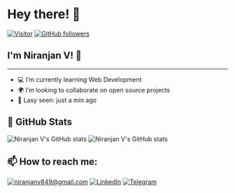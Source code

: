 # Hey there! 👋

[![Visitor](https://visitor-badge.laobi.icu/badge?page_id=Niranjan849.Niranjan849)](https://github.com/Niranjan849) [![GitHub followers](https://img.shields.io/github/followers/Niranjan849.svg?style=social&label=Follow)](https://github.com/Niranjan849?tab=followers)

## I'm Niranjan V! 🚀

---

- 💻 I’m currently learning Web Development
- 🌍 I’m looking to collaborate on open source projects
- 🚀 Lasy seen: just a min ago

## 👀 GitHub Stats

![Niranjan V's GitHub stats](https://github-readme-stats.vercel.app/api?username=Niranjan849&count_private=true&show_icons=true&include_all_commits=true)
![Niranjan V's GitHub stats](https://github-readme-streak-stats.herokuapp.com/?user=Niranjan849&count_private=true&show_icons=true&hide=stars&include_all_commits=true)

## 📫 How to reach me:

<a href="mailto:niranjanv849@gmail.com">![niranjanv849@gmail.com](https://img.shields.io/badge/Gmail-D14836?style=for-the-badge&logo=gmail&logoColor=white)</a> <a href="https://www.linkedin.com/in/niranjanv849/">![LinkedIn](https://img.shields.io/badge/LinkedIn-0077B5?style=for-the-badge&logo=linkedin&logoColor=white)</a> <a href="https://t.me/niranjanv849">![Telegram](https://img.shields.io/badge/Telegram-2CA5E0?style=for-the-badge&logo=telegram&logoColor=white)</a>
